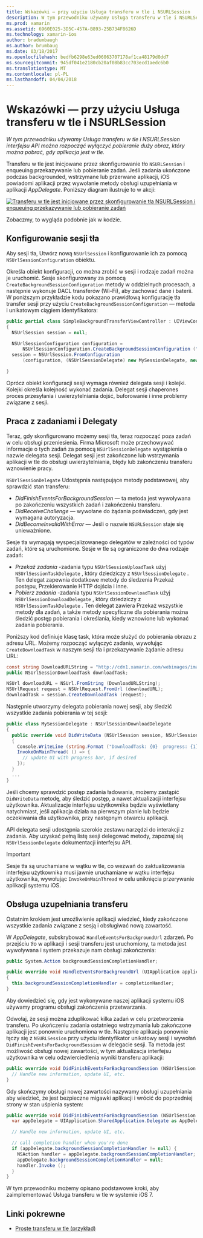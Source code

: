 ```yaml
---
title: Wskazówki — przy użyciu Usługa transferu w tle i NSURLSession
description: W tym przewodniku używamy Usługa transferu w tle i NSURLSession interfejsu API można rozpocząć wyłączyć pobieranie duży obraz, który można pobrać, gdy aplikacja jest w tle.
ms.prod: xamarin
ms.assetid: 6960E025-3D5C-457A-B893-25B734F8626D
ms.technology: xamarin-ios
author: bradumbaugh
ms.author: brumbaug
ms.date: 03/18/2017
ms.openlocfilehash: bedfb6298e63ed06063707178af1ca48179d0dd7
ms.sourcegitcommit: 945df041e2180cb20af08b83cc703ecd1aedc6b0
ms.translationtype: MT
ms.contentlocale: pl-PL
ms.lasthandoff: 04/04/2018
---
```

# <a name="walkthrough---using-background-transfer-service-and-nsurlsession"></a>Wskazówki — przy użyciu Usługa transferu w tle i NSURLSession

_W tym przewodniku używamy Usługa transferu w tle i NSURLSession interfejsu API można rozpocząć wyłączyć pobieranie duży obraz, który można pobrać, gdy aplikacja jest w tle._

Transferu w tle jest inicjowane przez skonfigurowanie tło `NSURLSession` i enqueuing przekazywanie lub pobieranie zadań. Jeśli zadania ukończone podczas backgrounded, wstrzymane lub przerwane aplikacji, iOS powiadomi aplikacji przez wywołanie metody obsługi uzupełniania w aplikacji *AppDelegate*. Poniższy diagram ilustruje to w akcji:

 [![](background-transfer-walkthrough-images/transfer.png "Transferu w tle jest inicjowane przez skonfigurowanie tła NSURLSession i enqueuing przekazywanie lub pobieranie zadań")](background-transfer-walkthrough-images/transfer.png#lightbox)

Zobaczmy, to wygląda podobnie jak w kodzie.

## <a name="configuring-a-background-session"></a>Konfigurowanie sesji tła

Aby sesji tła, Utwórz nową `NSUrlSession` i konfigurowanie ich za pomocą `NSUrlSessionConfiguration` obiektu.

Określa obiekt konfiguracji, co można zrobić w sesji i rodzaje zadań można je uruchomić.
Sesje skonfigurowany za pomocą `CreateBackgroundSessionConfiguration` metody w oddzielnych procesach, a następnie wykonuje DACL transferów (Wi-Fi), aby zachować dane i baterii.
W poniższym przykładzie kodu pokazano prawidłową konfigurację tła transfer sesji przy użyciu `CreateBackgroundSessionConfiguration` — metoda i unikatowym ciągiem identyfikatora:

```csharp
public partial class SimpleBackgroundTransferViewController : UIViewController
{
  NSUrlSession session = null;

  NSUrlSessionConfiguration configuration =
      NSUrlSessionConfiguration.CreateBackgroundSessionConfiguration ("com.SimpleBackgroundTransfer.BackgroundSession");
  session = NSUrlSession.FromConfiguration
      (configuration, (NSUrlSessionDelegate) new MySessionDelegate, new NSOperationQueue());

}
```

Oprócz obiekt konfiguracji sesji wymaga również delegata sesji i kolejki.
Kolejki określa kolejność wykonać zadania. Delegat sesji chaperones proces przesyłania i uwierzytelniania dojść, buforowanie i inne problemy związane z sesji.

## <a name="working-with-tasks-and-delegates"></a>Praca z zadaniami i Delegaty

Teraz, gdy skonfigurowano możemy sesji tła, teraz rozpocząć poza zadań w celu obsługi przeniesienia. Firma Microsoft może przechowywać informacje o tych zadań za pomocą `NSUrlSessionDelegate` wystąpienia o nazwie delegata sesji. Delegat sesji jest zakończone lub wstrzymania aplikacji w tle do obsługi uwierzytelniania, błędy lub zakończeniu transferu wznowienie pracy.

`NSUrlSessionDelegate` Udostępnia następujące metody podstawowej, aby sprawdzić stan transferu:

-  *DidFinishEventsForBackgroundSession* — ta metoda jest wywoływana po zakończeniu wszystkich zadań i zakończeniu transferu.
-  *DidReceiveChallenge* — wywołane do żądania poświadczeń, gdy jest wymagana autoryzacja.
-  *DidBecomeInvalidWithError* — Jeśli o nazwie `NSURLSession` staje się unieważnione.


Sesje tła wymagają wyspecjalizowanego delegatów w zależności od typów zadań, które są uruchomione. Sesje w tle są ograniczone do dwa rodzaje zadań:

-  *Przekaż zadania* -zadania typu `NSUrlSessionUploadTask` użyj `NSUrlSessionTaskDelegate` , który dziedziczy z `NSUrlSessionDelegate` . Ten delegat zapewnia dodatkowe metody do śledzenia Przekaż postępu, Przekierowanie HTTP dojścia i inne.
-  *Pobierz zadania* -zadania typu `NSUrlSessionDownloadTask` użyj `NSUrlSessionDownloadDelegate` , który dziedziczy z `NSUrlSessionTaskDelegate` . Ten delegat zawiera Przekaż wszystkie metody dla zadań, a także metody specyficzne dla pobierania można śledzić postęp pobierania i określania, kiedy wznowione lub wykonać zadania pobierania.


Poniższy kod definiuje klasę task, która może służyć do pobierania obrazu z adresu URL. Możemy rozpocząć wyłączyć zadania, wywołując `CreateDownloadTask` w naszym sesji tła i przekazywanie żądanie adresu URL:

```csharp
const string DownloadURLString = "http://cdn1.xamarin.com/webimages/images/xamarin.png";
public NSUrlSessionDownloadTask downloadTask;

NSUrl downloadURL = NSUrl.FromString (DownloadURLString);
NSUrlRequest request = NSUrlRequest.FromUrl (downloadURL);
downloadTask = session.CreateDownloadTask (request);
```

Następnie utworzymy delegata pobierania nowej sesji, aby śledzić wszystkie zadania pobierania w tej sesji:

```csharp
public class MySessionDelegate : NSUrlSessionDownloadDelegate
{
  public override void DidWriteData (NSUrlSession session, NSUrlSessionDownloadTask downloadTask, long bytesWritten, long totalBytesWritten, long totalBytesExpectedToWrite)
  {
    Console.WriteLine (string.Format ("DownloadTask: {0}  progress: {1}", downloadTask, progress));
    InvokeOnMainThread( () => {
      // update UI with progress bar, if desired
    });
  }
  ...
}
```

Jeśli chcemy sprawdzić postęp zadania ładowania, możemy zastąpić `DidWriteData` metodę, aby śledzić postęp, a nawet aktualizacji interfejsu użytkownika. Aktualizacje interfejsu użytkownika będzie wyświetlany natychmiast, jeśli aplikacja działa na pierwszym planie lub będzie oczekiwania dla użytkownika, przy następnym otwarciu aplikacji.

API delegata sesji udostępnia szerokie zestawu narzędzi do interakcji z zadania. Aby uzyskać pełną listę sesji delegować metody, zapoznaj się `NSUrlSessionDelegate` dokumentacji interfejsu API.

> [!IMPORTANT]
> Sesje tła są uruchamiane w wątku w tle, co wezwań do zaktualizowania interfejsu użytkownika musi jawnie uruchamiane w wątku interfejsu użytkownika, wywołując `InvokeOnMainThread` w celu uniknięcia przerywanie aplikacji systemu iOS. 


## <a name="handling-transfer-completion"></a>Obsługa uzupełniania transferu

Ostatnim krokiem jest umożliwienie aplikacji wiedzieć, kiedy zakończone wszystkie zadania związane z sesją i obsługiwać nową zawartość.

W *AppDelegate*, subskrybować `HandleEventsForBackgroundUrl` zdarzeń. Po przejściu tło w aplikacji i sesji transferu jest uruchomiony, ta metoda jest wywoływana i system przekazuje nam obsługi zakończenia:

```csharp
public System.Action backgroundSessionCompletionHandler;

public override void HandleEventsForBackgroundUrl (UIApplication application, string sessionIdentifier, System.Action completionHandler)
{
  this.backgroundSessionCompletionHandler = completionHandler;
}
```

Aby dowiedzieć się, gdy jest wykonywane naszej aplikacji systemu iOS używamy programu obsługi zakończenia przetwarzania.

Odwołaj, że sesji można zduplikować kilka zadań w celu przetworzenia transferu. Po ukończeniu zadania ostatniego wstrzymania lub zakończone aplikacji jest ponownie uruchomiona w tle. Następnie aplikacja ponownie łączy się z `NSURLSession` przy użyciu identyfikator unikatowy sesji i wywołań `DidFinishEventsForBackgroundSession` w delegacie sesji. Ta metoda jest możliwość obsługi nowej zawartości, w tym aktualizacja interfejsu użytkownika w celu odzwierciedlenia wyniki transferu aplikacji:

```csharp
public override void DidFinishEventsForBackgroundSession (NSUrlSession session) {
  // Handle new information, update UI, etc.
}
```

Gdy skończymy obsługi nowej zawartości nazywamy obsługi uzupełniania aby wiedzieć, że jest bezpieczne migawki aplikacji i wrócić do poprzedniej strony w stan uśpienia system:

```csharp
public override void DidFinishEventsForBackgroundSession (NSUrlSession session) {
  var appDelegate = UIApplication.SharedApplication.Delegate as AppDelegate;

  // Handle new information, update UI, etc.

  // call completion handler when you're done
  if (appDelegate.backgroundSessionCompletionHandler != null) {
    NSAction handler = appDelegate.backgroundSessionCompletionHandler;
    appDelegate.backgroundSessionCompletionHandler = null;
    handler.Invoke ();
  }
}
```

W tym przewodniku możemy opisano podstawowe kroki, aby zaimplementować Usługa transferu w tle w systemie iOS 7.



## <a name="related-links"></a>Linki pokrewne

- [Proste transferu w tle (przykład)](https://developer.xamarin.com/samples/monotouch/SimpleBackgroundTransfer/)
